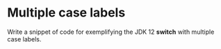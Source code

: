 # Multiple case labels
Write a snippet of code for exemplifying the JDK 12 **switch** with multiple case labels.
